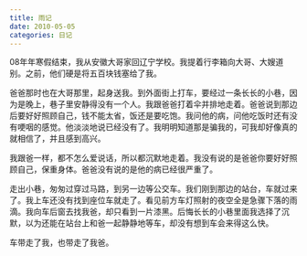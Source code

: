 ```yaml
---
title: 雨记
date: 2010-05-05
categories: 日记
---
```


08年年寒假结束，我从安徽大哥家回辽宁学校。我提着行李箱向大哥、大嫂道别。之前，他们硬是将五百块钱塞给了我。

爸爸那时也在大哥那里，起身送我。到外面街上打车，要经过一条长长的小巷，因为是晚上，巷子里安静得没有一个人。我跟爸爸打着伞并排地走着。爸爸说到那边后要好好照顾自己，钱不能太省，饭还是要吃饱。我问他的病，问他吃饭时还有没有哽咽的感觉。他淡淡地说已经没有了。我明明知道那是骗我的，可我却好像真的就相信了，并且感到高兴。

我跟爸一样，都不怎么爱说话，所以都沉默地走着。我没有说的是爸爸你要好好照顾自己，保重身体。爸爸没有说的是他的病已经很严重了。

走出小巷，匆匆过穿过马路，到另一边等公交车。我们刚到那边的站台，车就过来了。我上车还没有找到座位车就走了。看见前方车灯照射的夜空全是急骤下落的雨滴。我向车后窗去找我爸，却只看到一片漆黑。后悔长长的小巷里面我选择了沉默，以为还能在站台上和爸一起静静地等车，却没有想到车会来得这么快。

车带走了我，也带走了我爸。